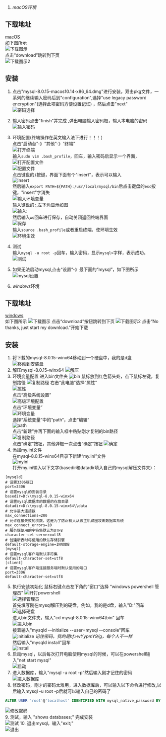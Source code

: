 1. *macOS环境*
## 下载地址
[macOS](https://dev.mysql.com/downloads/mysql/)  
如下图所示  
![下载图示](./images/mysqlmac1.png)  
点击“download”跳转到下页  
![下载图示2](./images/mysqlmac2.png)  
## 安装
1. 点击"mysql-8.0.15-macos10.14-x86_64.dmg"进行安装，双击pkg文件，一系列的继续输入密码后到"configuration",选择"use legacy password encryption"(选择此项密码方便设置记忆) ，然后点击"next"   
![密码选择](./images/mysqlmac3.png)  
2. 输入密码点击"finish"并完成 ,弹出电脑输入密码框，输入本电脑的密码 
![输入密码](./images/mysqlmac4.png)
3. 环境配置(终端操作在英文输入法下进行！！！)  
点击“启动台”-》“其他”-》“终端”  
![打开终端](./images/mysqlmac5.png)  
输入`sudo vim .bash_profile`，回车，输入密码后显示一个界面，  
![打开配置文件](./images/mysqlmac6.png)  
![配置文件](./images/mysqlmac7.png)  
点击键盘的`i`按键，界面下面有个"insert"，表示可以输入  
![insert](./images/mysqlmac8.png)  
然后输入`export PATH=${PATH}:/usr/local/mysql/bin`后点击键盘的`esc`按键，"insert"字消失  
![输入环境变量](./images/mysqlmac9.png)  
输入键盘的`:`,左下角显示如图  
![输入:](./images/mysqlmac10.png)  
然后输入`wq`回车进行保存，自动关闭返回终端界面    
![保存](./images/mysqlmac11.png)  
输入`source .bash_profile`或者重启终端，使环境生效  
![环境生效](./images/mysqlmac12.png)  
4. 测试  
输入`mysql -u root -p`回车，输入密码，显示`mysql>`字样，表示成功。 
![测试](./images/mysqlmac13.png)  
5. 如果无法启动mysql,点击“设置”-》最下面的“mysql”，如下图所示  
![mysql设置](./images/mysqlmac14.png)

2. *windows*环境
## 下载地址

[windows](https://dev.mysql.com/downloads/mysql/)  
如下图所示
![下载图示](./images/mysql1.png)
点击“download”按钮跳转到下页
![下载图示2](./images/mysql2.png)
点击“No thanks, just start my download.”开始下载
## 安装
1. 将下载的mysql-8.0.15-winx64移动到一个硬盘中，我的是d盘
![移动到安装盘](./images/mysql3.png)
2. 解压mysql-8.0.15-winx64
![解压](./images/mysql4.png)
3. 环境变量配置
进入bin文件夹
![bin](./images/mysql5.png)
鼠标放到红色箭头处，点下鼠标左键，复制路径
![复制路径](./images/mysql6.png)
右击“此电脑”选择“属性”  
![属性](./images/mysql7.png)  
点击“高级系统设置”  
![高级环境配置](./images/mysql8.png)  
点击“环境变量”  
![环境变量](./images/mysql9.png)  
选择“系统变量”中的”path“，点击“编辑”  
![path](./images/mysql10.png)  
点击“新建”并再下面的输入框中粘贴刚才复制的bin路径  
![复制路径](./images/mysql11.png)  
点击“确定”按钮，其他弹框一次点击“确定”按钮
![确定](./images/mysql12.png)  
4. 添加my.ini文件  
在mysql-8.0.15-winx64目录下新建“my.ini”文件  
![myini](./images/mysql19.png)  
打开my.ini输入以下文字(basedir和datadir填入自己的mysql解压文件夹）：  
```
[mysqld]
# 设置3306端口
port=3306
# 设置mysql的安装目录
basedir=D:\\mysql-8.0.15-winx64
# 设置mysql数据库的数据的存放目录
datadir=D:\\mysql-8.0.15-winx64\\data
# 允许最大连接数
max_connections=200
# 允许连接失败的次数。这是为了防止有人从该主机试图攻击数据库系统
max_connect_errors=10
# 服务端使用的字符集默认为UTF8
character-set-server=utf8
# 创建新表时将使用的默认存储引擎
default-storage-engine=INNODB
[mysql]
# 设置mysql客户端默认字符集
default-character-set=utf8
[client]
# 设置mysql客户端连接服务端时默认使用的端口
port=3306
default-character-set=utf8
```


5. 执行安装初始化
鼠标右键点击左下角的”窗口“选择 “windows powershell 管理员” 
![开打powershell](./images/mysql13.png)  
![选择管理员](./images/mysql14.png)  
首先填写刚在mysql解压到的硬盘，例如，我的是d盘，输入"D:"回车  
![选择硬盘](./images/mysql15.png)  
进入bin文件夹，输入"cd mysql-8.0.15-winx64\bin" 回车  
![进入bin](./images/mysql16.png)  
接着输入"mysqld --initialize --user=mysql --console"回车  
![initialize](./images/mysql20.png) 
*记住密码，我的是hf>wYypmY9/g，每个人不一样*  
然后输入"mysqld install"回车    
![install](./images/mysql17.png) 
6. 启动mysql，以后每次打开电脑使用mysql的时候，可以在powershell输入"net start mysql"  
![启动](./images/mysql21.png)
7. 进入数据库，输入"mysql -u root -p"然后输入刚才记住的密码  
![进入数据库](./images/mysql22.png)
8. 修改密码，刚才的密码太难用，进入数据库后，可以输入以下命令进行修改,以后输入mysql -u root -p后就可以输入自己的密码了
```sql
ALTER USER 'root'@'localhost' IDENTIFIED WITH mysql_native_password BY '12345678';
```  
![修改密码](./images/mysql23.png)  
9. 测试，输入 "shows databases;"  完成安装  
![测试](./images/mysql24.png)
10. 退出mysql，输入"exit;"  
![退出](./images/mysql25.png)